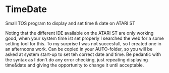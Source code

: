 # TimeDate

Small TOS program to display and set time &amp; date on ATARI ST

Noting that the different IDE available on the ATARI ST are only working good, when your system time ist set properly
I searched the web for a some setting tool for this. To my surprise I was not succesfull, so I created one in an afternoons
work.
Can be copied in your AUTO-folder, so you will be asked at system start-up to set teh correct date and time.
Be pedantic with the syntax as I don't do any error checking, just repeating displaying time&date and giving the opportunity
to change it until acceptable.
